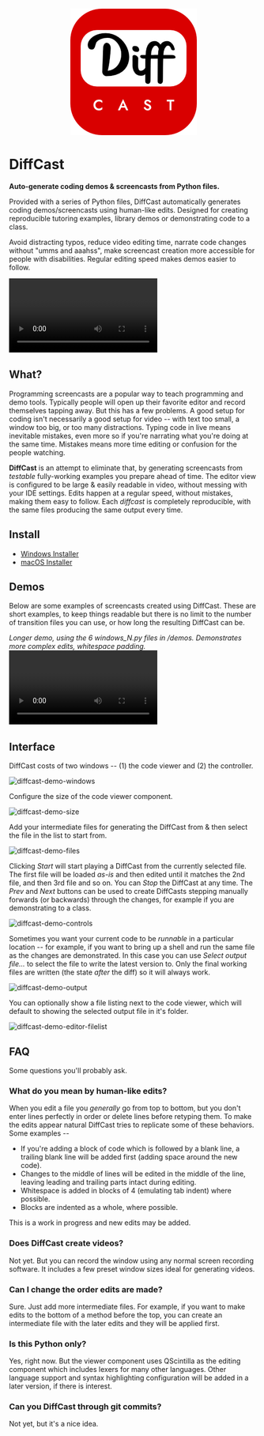 <p align="center">
  <img src="diffcast/images/icon.png" />
</p>


# DiffCast

**Auto-generate coding demos & screencasts from Python files.**

Provided with a series of Python files, DiffCast automatically generates coding
demos/screencasts using human-like edits. Designed for creating reproducible
tutoring examples, library demos or demonstrating code to a class.

Avoid distracting typos, reduce video editing time, narrate code changes without "umms and aaahss",
make screencast creation more accessible for people with disabilities. Regular editing speed makes demos easier to follow.

<video src="https://user-images.githubusercontent.com/126239/151175395-b2afac8a-eeec-4667-87e8-9d7f911624e1.mp4"></video>

## What?

Programming screencasts are a popular way to teach programming and demo tools. Typically people will open up their favorite editor and record themselves tapping away. But this has a few problems. A good setup for coding isn't necessarily a good setup for video -- with text too small, a window too big, or too many distractions. Typing code in live means inevitable mistakes, even more so if you're narrating what you're doing at the same time. Mistakes means more time editing or confusion for the people watching.

**DiffCast** is an attempt to eliminate that, by generating screencasts from *testable* fully-working examples you prepare ahead of time. The editor view is configured to be large & easily readable in video, without messing with your IDE settings. Edits happen at a regular speed, without mistakes, making them easy to follow. Each _diffcast_ is completely reproducible, with the same files producing the same output every time.

## Install

* [Windows Installer](https://github.com/mfitzp/diffcast/releases/download/v0.0.1/DiffCast.exe)
* [macOS Installer](https://github.com/mfitzp/diffcast/releases/download/v0.0.1/DiffCast.dmg)

## Demos

Below are some examples of screencasts created using DiffCast. These are short examples, to keep things readable but there is no limit to the number of transition files you can use, or how long the resulting DiffCast can be.

_Longer demo, using the 6 windows_N.py files in /demos. Demonstrates more complex edits, whitespace padding._
<video src="https://user-images.githubusercontent.com/126239/151128026-531c46db-30cb-466a-a836-8818718a2b13.mp4"></video>


## Interface

DiffCast costs of two windows -- (1) the code viewer and (2) the controller.

![diffcast-demo-windows](https://user-images.githubusercontent.com/126239/151141472-ee71096a-d9d1-4843-9614-aef323e398ec.png)

Configure the size of the code viewer component.

![diffcast-demo-size](https://user-images.githubusercontent.com/126239/151141490-ddc18d73-1116-478d-a848-a1dccecd2cbe.png)

Add your intermediate files for generating the DiffCast from & then select the file in the list to start from.

![diffcast-demo-files](https://user-images.githubusercontent.com/126239/151141504-084c6789-6be7-4151-977f-a32b44cbf62c.png)

Clicking *Start* will start playing a DiffCast from the currently selected file. The first file will be loaded *as-is* and then edited until it matches the 2nd file, and then 3rd file and so on. You can *Stop* the DiffCast at any time. The *Prev* and *Next* buttons can be used to create DiffCasts stepping manually forwards (or backwards) through the changes, for example if you are demonstrating to a class.

![diffcast-demo-controls](https://user-images.githubusercontent.com/126239/151141563-b2a0d9f9-8773-4eb8-9409-79c943b9248f.png)

Sometimes you want your current code to be *runnable* in a particular location -- for example, if you want to bring up a shell and run the same file as the changes are demonstrated. In this case you can use *Select output file...* to select the file to write the latest version to. Only the final working files are written (the state *after* the diff) so it will always work.

![diffcast-demo-output](https://user-images.githubusercontent.com/126239/151141588-b2f84633-6239-4c50-a929-afde83b55ca6.png)

You can optionally show a file listing next to the code viewer, which will default to showing the selected output file in it's folder.

![diffcast-demo-editor-filelist](https://user-images.githubusercontent.com/126239/151141686-41bab266-7c15-464c-b73e-2bfce1a48e61.png)

## FAQ

Some questions you'll probably ask.

### What do you mean by human-like edits?

When you edit a file you *generally* go from top to bottom, but you don't enter lines perfectly in order or delete lines before retyping them. To make the edits appear natural DiffCast tries to replicate some of these behaviors. Some examples --

* If you're adding a block of code which is followed by a blank line, a trailing blank line will be added first (adding space around the new code).
* Changes to the middle of lines will be edited in the middle of the line, leaving leading and trailing parts intact during editing.
* Whitespace is added in blocks of 4 (emulating tab indent) where possible.
* Blocks are indented as a whole, where possible.

This is a work in progress and new edits may be added.

### Does DiffCast create videos?

Not yet. But you can record the window using any normal screen recording software. It includes a few preset window sizes ideal for generating videos.

### Can I change the order edits are made?

Sure. Just add more intermediate files. For example, if you want to make edits to the bottom of a method before the top, you can create an intermediate file with the later edits and they will be applied first.

### Is this Python only?

Yes, right now. But the viewer component uses QScintilla as the editing component which includes lexers for many other languages. Other language support and syntax highlighting configuration will be added in a later version, if there is interest.

### Can you DiffCast through git commits?

Not yet, but it's a nice idea.
